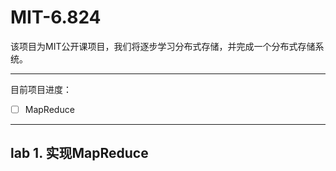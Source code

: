 # MIT-6.824
该项目为MIT公开课项目，我们将逐步学习分布式存储，并完成一个分布式存储系统。

***

目前项目进度：
-[ ] MapReduce

***
## lab 1. 实现MapReduce
